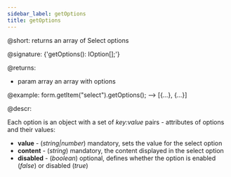 ```yaml
---
sidebar_label: getOptions
title: getOptions
---          
```


@short: returns an array of Select options

@signature: {'getOptions(): IOption[];'}

@returns:
- param   array   an array with options

@example:
form.getItem("select").getOptions(); --> [{…}, {…}]



@descr:

Each option is an object with a set of *key:value* pairs - attributes of options and
their values:

- **value** - (*string|number*) mandatory, sets the value for the select option
- **content** - (*string*) mandatory, the content displayed in the select option
- **disabled** - (*boolean*) optional, defines whether the option is enabled (*false*) or disabled (*true*)
